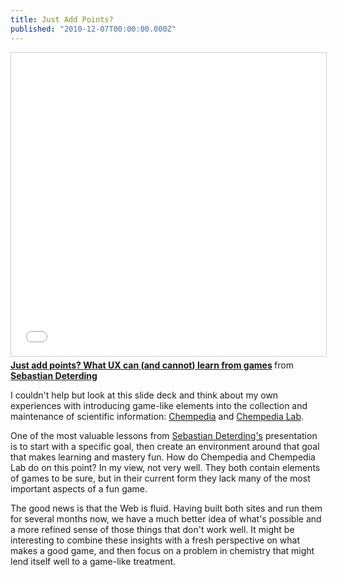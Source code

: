 ```yaml
---
title: Just Add Points?
published: "2010-12-07T00:00:00.000Z"
---
```


<div class="videowrapper">
  <iframe src="//www.slideshare.net/slideshow/embed_code/key/4qpcrd1sQib11d" width="595" height="485" frameborder="0" marginwidth="0" marginheight="0" scrolling="no" style="border:1px solid #CCC; border-width:1px; margin-bottom:5px; max-width: 100%;" allowfullscreen> </iframe> <div style="margin-bottom:5px"> <strong> <a href="//www.slideshare.net/dings/just-add-points-what-ux-can-and-cannot-learn-from-games" title="Just add points? What UX can (and cannot) learn from games" target="_blank">Just add points? What UX can (and cannot) learn from games</a> </strong> from <strong><a href="https://www.slideshare.net/dings" target="_blank">Sebastian Deterding</a></strong> </div>
</div>

I couldn't help but look at this slide deck and think about my own experiences with introducing game-like elements into the collection and maintenance of scientific information: [Chempedia](http://chempedia.com) and [Chempedia Lab](http://lab.chempedia.com).

One of the most valuable lessons from [Sebastian Deterding's](http://codingconduct.cc/) presentation is to start with a specific goal, then create an environment around that goal that makes learning and mastery fun. How do Chempedia and Chempedia Lab do on this point? In my view, not very well. They both contain elements of games to be sure, but in their current form they lack many of the most important aspects of a fun game.

The good news is that the Web is fluid. Having built both sites and run them for several months now, we have a much better idea of what's possible and a more refined sense of those things that don't work well. It might be interesting to combine these insights with a fresh perspective on what makes a good game, and then focus on a problem in chemistry that might lend itself well to a game-like treatment.